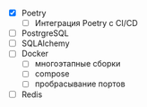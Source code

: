 - [x] Poetry
	- [ ] Интеграция Poetry с CI/CD
- [ ] PostrgreSQL
- [ ] SQLAlchemy
- [ ] Docker
	- [ ] многоэтапные сборки
	- [ ] compose
	- [ ] пробрасывание портов
- [ ] Redis